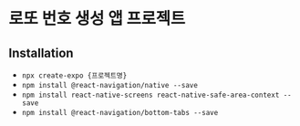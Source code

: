 # 로또 번호 생성 앱 프로젝트

## Installation

- `npx create-expo {프로젝트명}`
- `npm install @react-navigation/native --save`
- `npm install react-native-screens react-native-safe-area-context --save`
- `npm install @react-navigation/bottom-tabs --save`
